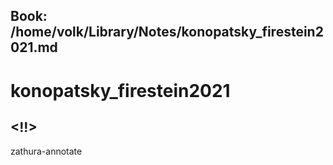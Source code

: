 Book: /home/volk/Library/Notes/konopatsky_firestein2021.md
---

# konopatsky_firestein2021


## <!!>

zathura-annotate